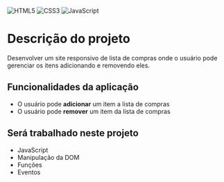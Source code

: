 ![HTML5](https://img.shields.io/badge/HTML5-E34F26?style=for-the-badge&logo=html5&logoColor=white) ![CSS3](https://img.shields.io/badge/CSS3-1572B6?style=for-the-badge&logo=css3&logoColor=white) ![JavaScript](https://img.shields.io/badge/JavaScript-F7DF1E?style=for-the-badge&logo=javascript&logoColor=black)

# Descrição do projeto
Desenvolver um site responsivo de lista de compras onde o usuário pode gerenciar os itens adicionando e removendo eles. 


## Funcionalidades da aplicação

- O usuário pode **adicionar** um item a lista de compras
- O usuário pode **remover** um item da lista de compras


## Será trabalhado neste projeto
- JavaScript
- Manipulação da DOM
- Funções
- Eventos
